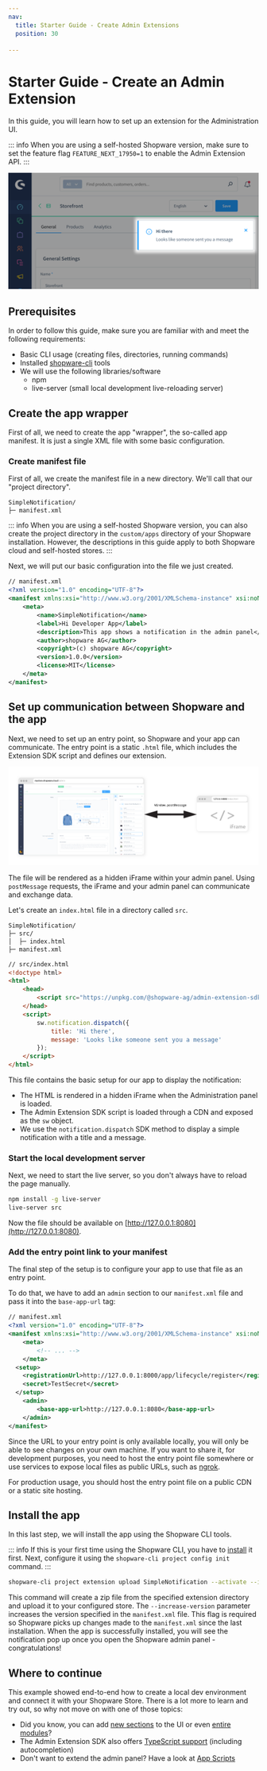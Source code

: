 ```yaml
---
nav:
  title: Starter Guide - Create Admin Extensions
  position: 30

---
```


# Starter Guide - Create an Admin Extension

In this guide, you will learn how to set up an extension for the Administration UI.

::: info
When you are using a self-hosted Shopware version, make sure to set the feature flag `FEATURE_NEXT_17950=1` to enable the Admin Extension API.
:::

![An admin notification](../../../../assets/extension-api-notification.png)

## Prerequisites

In order to follow this guide, make sure you are familiar with and meet the following requirements:

* Basic CLI usage (creating files, directories, running commands)
* Installed [shopware-cli](https://sw-cli.fos.gg/) tools
* We will use the following libraries/software
    * npm
    * live-server (small local development live-reloading server)

## Create the app wrapper

First of all, we need to create the app "wrapper", the so-called app manifest. It is just a single XML file with some basic configuration.

### Create manifest file

First of all, we create the manifest file in a new directory. We'll call that our "project directory".

```text
SimpleNotification/
├─ manifest.xml
```

::: info
When you are using a self-hosted Shopware version, you can also create the project directory in the `custom/apps` directory of your Shopware installation. However, the descriptions in this guide apply to both Shopware cloud and self-hosted stores.
:::

Next, we will put our basic configuration into the file we just created.

```xml
// manifest.xml
<?xml version="1.0" encoding="UTF-8"?>
<manifest xmlns:xsi="http://www.w3.org/2001/XMLSchema-instance" xsi:noNamespaceSchemaLocation="https://raw.githubusercontent.com/shopware/shopware/trunk/src/Core/Framework/App/Manifest/Schema/manifest-2.0.xsd">
    <meta>
        <name>SimpleNotification</name>
        <label>Hi Developer App</label>
        <description>This app shows a notification in the admin panel</description>
        <author>shopware AG</author>
        <copyright>(c) shopware AG</copyright>
        <version>1.0.0</version>
        <license>MIT</license>
    </meta>
</manifest>
```

## Set up communication between Shopware and the app

Next, we need to set up an entry point, so Shopware and your app can communicate. The entry point is a static `.html` file, which includes the Extension SDK script and defines our extension.

![Communication between the admin panel and your entry point](../../../../assets/extension-api-communication.png)

The file will be rendered as a hidden iFrame within your admin panel. Using `postMessage` requests, the iFrame and your admin panel can communicate and exchange data.

Let's create an `index.html` file in a directory called `src`.

```text
SimpleNotification/
├─ src/
│  ├─ index.html
├─ manifest.xml
```

```html
// src/index.html
<!doctype html>
<html>
    <head>
        <script src="https://unpkg.com/@shopware-ag/admin-extension-sdk/cdn"></script>
    </head>
    <script>
        sw.notification.dispatch({
            title: 'Hi there',
            message: 'Looks like someone sent you a message'
        });
    </script>
</html>
```

This file contains the basic setup for our app to display the notification:

* The HTML is rendered in a hidden iFrame when the Administration panel is loaded.
* The Admin Extension SDK script is loaded through a CDN and exposed as the `sw` object.
* We use the `notification.dispatch` SDK method to display a simple notification with a title and a message.

### Start the local development server

Next, we need to start the live server, so you don't always have to reload the page manually.

```bash
npm install -g live-server
live-server src
```

Now the file should be available on [http://127.0.0.1:8080](http://127.0.0.1:8080).

### Add the entry point link to your manifest

The final step of the setup is to configure your app to use that file as an entry point.

To do that, we have to add an `admin` section to our `manifest.xml` file and pass it into the `base-app-url` tag:

```xml
// manifest.xml
<?xml version="1.0" encoding="UTF-8"?>
<manifest xmlns:xsi="http://www.w3.org/2001/XMLSchema-instance" xsi:noNamespaceSchemaLocation="https://raw.githubusercontent.com/shopware/shopware/trunk/src/Core/Framework/App/Manifest/Schema/manifest-2.0.xsd">
    <meta>
        <!-- ... -->
    </meta>
  <setup>
    <registrationUrl>http://127.0.0.1:8000/app/lifecycle/register</registrationUrl>
    <secret>TestSecret</secret>
  </setup>
    <admin>
        <base-app-url>http://127.0.0.1:8080</base-app-url>
    </admin>
</manifest>
```

Since the URL to your entry point is only available locally, you will only be able to see changes on your own machine. If you want to share it, for development purposes, you need to host the entry point file somewhere or use services to expose local files as public URLs, such as [ngrok](https://ngrok.com/).

For production usage, you should host the entry point file on a public CDN or a static site hosting.

## Install the app

In this last step, we will install the app using the Shopware CLI tools.

::: info
If this is your first time using the Shopware CLI, you have to [install](https://sw-cli.fos.gg/install/) it first. Next, configure it using the `shopware-cli project config init` command.
:::

```bash
shopware-cli project extension upload SimpleNotification --activate --increase-version
```

This command will create a zip file from the specified extension directory and upload it to your configured store.
The `--increase-version` parameter increases the version specified in the `manifest.xml` file. This flag is required so Shopware picks up changes made to the `manifest.xml` since the last installation.
When the app is successfully installed, you will see the notification pop up once you open the Shopware admin panel - congratulations!

## Where to continue

This example showed end-to-end how to create a local dev environment and connect it with your Shopware Store. There is a lot more to learn and try out, so why not move on with one of those topics:

* Did you know, you can add [new sections](https://shopware.github.io/admin-extension-sdk/docs/guide/api-reference/ui/component-section) to the UI or even [entire modules](https://shopware.github.io/admin-extension-sdk/docs/guide/api-reference/ui/mainModule)?
* The Admin Extension SDK also offers [TypeScript support](https://shopware.github.io/admin-extension-sdk/docs/guide/getting-started/installation#using-npm-require-bundling) (including autocompletion)
* Don't want to extend the admin panel? Have a look at [App Scripts](/docs/guides/plugins/apps/app-scripts/index.md)
